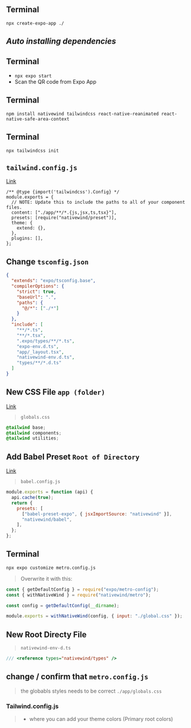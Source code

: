 ## Terminal

`npx create-expo-app ./`

## _Auto installing dependencies_

## Terminal

- `npx expo start`
- Scan the QR code from Expo App

## Terminal

```
npm install nativewind tailwindcss react-native-reanimated react-native-safe-area-context
```

## Terminal

`npx tailwindcss init`

## `tailwind.config.js`

[Link](https://www.nativewind.dev/getting-started/installation)

```tsx
/** @type {import('tailwindcss').Config} */
module.exports = {
  // NOTE: Update this to include the paths to all of your component files.
  content: ["./app/**/*.{js,jsx,ts,tsx}"],
  presets: [require("nativewind/preset")],
  theme: {
    extend: {},
  },
  plugins: [],
};
```

## Change `tsconfig.json`

```json
{
  "extends": "expo/tsconfig.base",
  "compilerOptions": {
    "strict": true,
    "baseUrl": ".",
    "paths": {
      "@/*": ["./*"]
    }
  },
  "include": [
    "**/*.ts",
    "**/*.tsx",
    ".expo/types/**/*.ts",
    "expo-env.d.ts",
    "app/_layout.tsx",
    "nativewind-env.d.ts",
    "types/**/*.d.ts"
  ]
}
```

## New CSS File `app (folder)`

[Link](https://www.nativewind.dev/getting-started/installation)

> `globals.css`

```css
@tailwind base;
@tailwind components;
@tailwind utilities;
```

## Add Babel Preset `Root of Directory`

[Link](https://www.nativewind.dev/getting-started/installation)

> `babel.config.js`

```js
module.exports = function (api) {
  api.cache(true);
  return {
    presets: [
      ["babel-preset-expo", { jsxImportSource: "nativewind" }],
      "nativewind/babel",
    ],
  };
};
```

## Terminal

`npx expo customize metro.config.js`

> Overwrite it with this:

```js
const { getDefaultConfig } = require("expo/metro-config");
const { withNativeWind } = require("nativewind/metro");

const config = getDefaultConfig(__dirname);

module.exports = withNativeWind(config, { input: "./global.css" });
```

## New Root Directy File

> `nativewind-env-d.ts`

```ts
/// <reference types="nativewind/types" />
```

## change / confirm that `metro.config.js`

> the globabls styles needs to be correct
> `./app/globals.css`

### Tailwind.config.js

> - where you can add your theme colors (Primary root colors)

